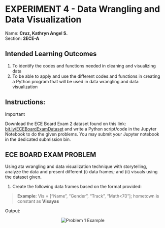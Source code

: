 # EXPERIMENT 4 - Data Wrangling and Data Visualization
Name: **Cruz, Kathryn Angel S.**  
Section: **2ECE-A** 
## Intended Learning Outcomes  
1. To identify the codes and functions needed in cleaning and visualizing data
2. To be able to apply and use the different codes and functions in creating a Python program that will be used in data wrangling and data visualization
## Instructions:  
> [!IMPORTANT]
> Download the ECE Board Exam 2 dataset found on this link: [bit.ly/ECEBoardExamDataset](url) and write a Python script/code in the Jupyter Notebook to do the given problems. You may submit your Jupyter notebook in the dedicated submission bin.

## **ECE BOARD EXAM PROBLEM**  
Using ata wrangling and data visualization technique with storytelling, analyze the data and present different (i) data frames; and (ii) visuals using the dataset given.  
1. Create the following data frames based on the format provided:
> **Example:**
> Vis = [“Name”, “Gender”, “Track”, “Math<70”]; hometown is constant as **Visayas**

Output:
<p align="center">
  <img src="https://github.com/user-attachments/assets/2198065f-73a1-478f-b10c-67ab2d1474d4" alt="Problem 1 Example"/>
</p>  


